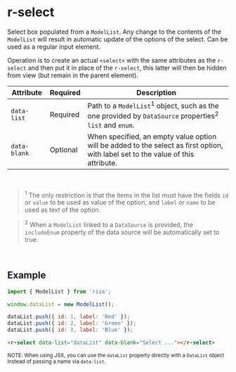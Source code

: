 # r-select

Select box populated from a `ModelList`. Any change to the contents of the `ModelList` will result in automatic update of the options of the select. Can be used as a regular input element.

Operation is to create an actual `<select>` with the same attributes as the `r-select` and then put it in place of the `r-select`, this latter will then be hidden from view (but remain in the parent element).


|Attribute|Required|Description
|---------|--------|-----------
|`data-list`|Required|Path to a `ModelList`<sup>1</sup> object, such as the one provided by `DataSource` properties<sup>2</sup> `list` and `enum`.
|`data-blank`|Optional|When specified, an empty value option will be added to the select as first option, with label set to the value of this attribute.

<br/>

> <sup>1</sup> The only restriction is that the items in the list must have the fields `id` or `value` to be used as value of the option, and `label` or `name` to be used as text of the option.

> <sup>2</sup> When a `ModelList` linked to a `DataSource` is provided, the `includeEnum` property of the data source will be automatically set to true.

<br/>

## Example

```js
import { ModelList } from 'riza';

window.dataList = new ModelList();

dataList.push({ id: 1, label: 'Red' });
dataList.push({ id: 2, label: 'Green' });
dataList.push({ id: 3, label: 'Blue' });
```

```html
<r-select data-list="dataList" data-blank="Select ..."></r-select>
```

<small>NOTE: When using JSX, you can use the `dataList` property directly with a `DataList` object instead of passing a name via `data-list`.</small>
